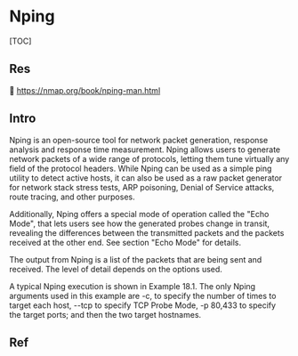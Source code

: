 # Nping

[TOC]



## Res
📂 https://nmap.org/book/nping-man.html



## Intro
Nping is an open-source tool for network packet generation, response analysis and response time measurement. Nping allows users to generate network packets of a wide range of protocols, letting them tune virtually any field of the protocol headers. While Nping can be used as a simple ping utility to detect active hosts, it can also be used as a raw packet generator for network stack stress tests, ARP poisoning, Denial of Service attacks, route tracing, and other purposes.

Additionally, Nping offers a special mode of operation called the "Echo Mode", that lets users see how the generated probes change in transit, revealing the differences between the transmitted packets and the packets received at the other end. See section "Echo Mode" for details.

The output from Nping is a list of the packets that are being sent and received. The level of detail depends on the options used.

A typical Nping execution is shown in Example 18.1. The only Nping arguments used in this example are -c, to specify the number of times to target each host, --tcp to specify TCP Probe Mode, -p 80,433 to specify the target ports; and then the two target hostnames.




## Ref

